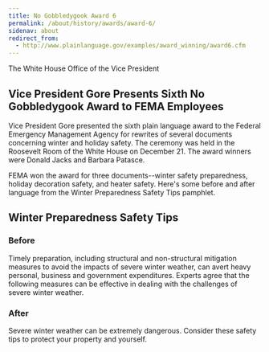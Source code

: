 ```yaml
---
title: No Gobbledygook Award 6
permalink: /about/history/awards/award-6/
sidenav: about
redirect_from:
  - http://www.plainlanguage.gov/examples/award_winning/award6.cfm
---
```


The White House
Office of the Vice President

## Vice President Gore Presents Sixth No Gobbledygook Award to FEMA Employees

Vice President Gore presented the sixth plain language award to the Federal Emergency Management Agency for rewrites of several documents concerning winter and holiday safety. The ceremony was held in the Roosevelt Room of the White House on December 21. The award winners were Donald Jacks and Barbara Patasce.

FEMA won the award for three documents--winter safety preparedness, holiday decoration safety, and heater safety. Here's some before and after language from the Winter Preparedness Safety Tips pamphlet.

## Winter Preparedness Safety Tips

### Before

Timely preparation, including structural and non-structural mitigation measures to avoid the impacts of severe winter weather, can avert heavy personal, business and government expenditures. Experts agree that the following measures can be effective in dealing with the challenges of severe winter weather.

### After

Severe winter weather can be extremely dangerous. Consider these safety tips to protect your property and yourself.
